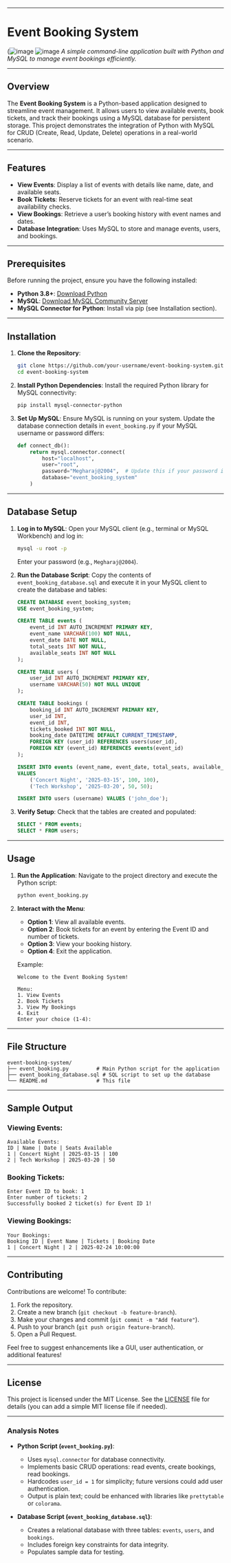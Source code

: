 
---

# Event Booking System

(![image](https://github.com/user-attachments/assets/0a60b67f-c41d-4a2f-84ea-3f7c7f551714)
![image](https://github.com/user-attachments/assets/1f2f900f-6474-4d74-ac3a-c9195c096729)
*A simple command-line application built with Python and MySQL to manage event bookings efficiently.*

---

## Overview
The **Event Booking System** is a Python-based application designed to streamline event management. It allows users to view available events, book tickets, and track their bookings using a MySQL database for persistent storage. This project demonstrates the integration of Python with MySQL for CRUD (Create, Read, Update, Delete) operations in a real-world scenario.

---

## Features
- **View Events**: Display a list of events with details like name, date, and available seats.
- **Book Tickets**: Reserve tickets for an event with real-time seat availability checks.
- **View Bookings**: Retrieve a user’s booking history with event names and dates.
- **Database Integration**: Uses MySQL to store and manage events, users, and bookings.

---

## Prerequisites
Before running the project, ensure you have the following installed:
- **Python 3.8+**: [Download Python](https://www.python.org/downloads/)
- **MySQL**: [Download MySQL Community Server](https://dev.mysql.com/downloads/)
- **MySQL Connector for Python**: Install via pip (see Installation section).

---

## Installation
1. **Clone the Repository**:
   ```bash
   git clone https://github.com/your-username/event-booking-system.git
   cd event-booking-system
   ```

2. **Install Python Dependencies**:
   Install the required Python library for MySQL connectivity:
   ```bash
   pip install mysql-connector-python
   ```

3. **Set Up MySQL**:
   Ensure MySQL is running on your system. Update the database connection details in `event_booking.py` if your MySQL username or password differs:
   ```python
   def connect_db():
       return mysql.connector.connect(
           host="localhost",
           user="root",
           password="Megharaj@2004",  # Update this if your password is different
           database="event_booking_system"
       )
   ```

---

## Database Setup
1. **Log in to MySQL**:
   Open your MySQL client (e.g., terminal or MySQL Workbench) and log in:
   ```bash
   mysql -u root -p
   ```
   Enter your password (e.g., `Megharaj@2004`).

2. **Run the Database Script**:
   Copy the contents of `event_booking_database.sql` and execute it in your MySQL client to create the database and tables:
   ```sql
   CREATE DATABASE event_booking_system;
   USE event_booking_system;

   CREATE TABLE events (
       event_id INT AUTO_INCREMENT PRIMARY KEY,
       event_name VARCHAR(100) NOT NULL,
       event_date DATE NOT NULL,
       total_seats INT NOT NULL,
       available_seats INT NOT NULL
   );

   CREATE TABLE users (
       user_id INT AUTO_INCREMENT PRIMARY KEY,
       username VARCHAR(50) NOT NULL UNIQUE
   );

   CREATE TABLE bookings (
       booking_id INT AUTO_INCREMENT PRIMARY KEY,
       user_id INT,
       event_id INT,
       tickets_booked INT NOT NULL,
       booking_date DATETIME DEFAULT CURRENT_TIMESTAMP,
       FOREIGN KEY (user_id) REFERENCES users(user_id),
       FOREIGN KEY (event_id) REFERENCES events(event_id)
   );

   INSERT INTO events (event_name, event_date, total_seats, available_seats)
   VALUES 
       ('Concert Night', '2025-03-15', 100, 100),
       ('Tech Workshop', '2025-03-20', 50, 50);

   INSERT INTO users (username) VALUES ('john_doe');
   ```

3. **Verify Setup**:
   Check that the tables are created and populated:
   ```sql
   SELECT * FROM events;
   SELECT * FROM users;
   ```

---

## Usage
1. **Run the Application**:
   Navigate to the project directory and execute the Python script:
   ```bash
   python event_booking.py
   ```

2. **Interact with the Menu**:
   - **Option 1**: View all available events.
   - **Option 2**: Book tickets for an event by entering the Event ID and number of tickets.
   - **Option 3**: View your booking history.
   - **Option 4**: Exit the application.

   Example:
   ```
   Welcome to the Event Booking System!

   Menu:
   1. View Events
   2. Book Tickets
   3. View My Bookings
   4. Exit
   Enter your choice (1-4): 
   ```

---

## File Structure
```
event-booking-system/
├── event_booking.py         # Main Python script for the application
├── event_booking_database.sql # SQL script to set up the database
└── README.md                # This file
```

---

## Sample Output
### Viewing Events:
```
Available Events:
ID | Name | Date | Seats Available
1 | Concert Night | 2025-03-15 | 100
2 | Tech Workshop | 2025-03-20 | 50
```

### Booking Tickets:
```
Enter Event ID to book: 1
Enter number of tickets: 2
Successfully booked 2 ticket(s) for Event ID 1!
```

### Viewing Bookings:
```
Your Bookings:
Booking ID | Event Name | Tickets | Booking Date
1 | Concert Night | 2 | 2025-02-24 10:00:00
```

---

## Contributing
Contributions are welcome! To contribute:
1. Fork the repository.
2. Create a new branch (`git checkout -b feature-branch`).
3. Make your changes and commit (`git commit -m "Add feature"`).
4. Push to your branch (`git push origin feature-branch`).
5. Open a Pull Request.

Feel free to suggest enhancements like a GUI, user authentication, or additional features!

---

## License
This project is licensed under the MIT License. See the [LICENSE](LICENSE) file for details (you can add a simple MIT license file if needed).

---

### Analysis Notes
- **Python Script (`event_booking.py`)**:
  - Uses `mysql.connector` for database connectivity.
  - Implements basic CRUD operations: read events, create bookings, read bookings.
  - Hardcodes `user_id = 1` for simplicity; future versions could add user authentication.
  - Output is plain text; could be enhanced with libraries like `prettytable` or `colorama`.

- **Database Script (`event_booking_database.sql`)**:
  - Creates a relational database with three tables: `events`, `users`, and `bookings`.
  - Includes foreign key constraints for data integrity.
  - Populates sample data for testing.

